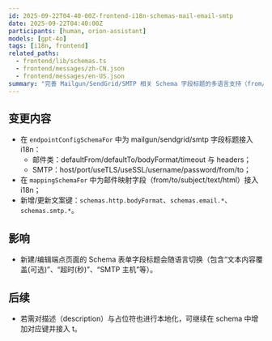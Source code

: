 ```yaml
---
id: 2025-09-22T04-40-00Z-frontend-i18n-schemas-mail-email-smtp
date: 2025-09-22T04:40:00Z
participants: [human, orion-assistant]
models: [gpt-4o]
tags: [i18n, frontend]
related_paths:
  - frontend/lib/schemas.ts
  - frontend/messages/zh-CN.json
  - frontend/messages/en-US.json
summary: "完善 Mailgun/SendGrid/SMTP 相关 Schema 字段标题的多语言支持（from/to/subject/text/html/host/port/...）"
---
```


## 变更内容

- 在 `endpointConfigSchemaFor` 中为 mailgun/sendgrid/smtp 字段标题接入 i18n：
  - 邮件类：defaultFrom/defaultTo/bodyFormat/timeout 与 headers；
  - SMTP：host/port/useTLS/useSSL/username/password/from/to；
- 在 `mappingSchemaFor` 中为邮件映射字段（from/to/subject/text/html）接入 i18n；
- 新增/更新文案键：`schemas.http.bodyFormat`、`schemas.email.*`、`schemas.smtp.*`。

## 影响

- 新建/编辑端点页面的 Schema 表单字段标题会随语言切换（包含“文本内容覆盖(可选)”、“超时(秒)”、“SMTP 主机”等）。

## 后续

- 若需对描述（description）与占位符也进行本地化，可继续在 schema 中增加对应键并接入 t。
